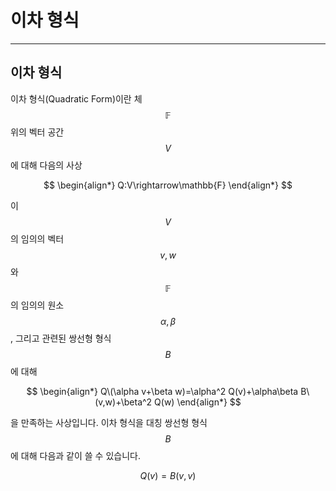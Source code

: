 # 이차 형식

---

## 이차 형식

이차 형식(Quadratic Form)이란 체 $$\mathbb{F}$$위의 벡터 공간 $$V$$에 대해 다음의 사상

$$
\begin{align*}
Q:V\rightarrow\mathbb{F}
\end{align*}
$$

이 $$V$$의 임의의 벡터 $$v,w$$와 $$\mathbb{F}$$의 임의의 원소 $$\alpha,\beta$$, 그리고 관련된 쌍선형 형식 $$B$$에 대해

$$
\begin{align*}
Q\(\alpha v+\beta w)=\alpha^2 Q(v)+\alpha\beta B\(v,w)+\beta^2 Q(w)
\end{align*}
$$

을 만족하는 사상입니다. 이차 형식을 대칭 쌍선형 형식 $$B$$에 대해 다음과 같이 쓸 수 있습니다.

$$
Q(v)=B(v,v)
$$
